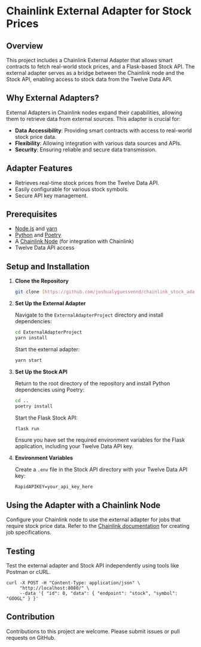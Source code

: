 # Chainlink External Adapter for Stock Prices

## Overview

This project includes a Chainlink External Adapter that allows smart contracts to fetch real-world stock prices, and a Flask-based Stock API. The external adapter serves as a bridge between the Chainlink node and the Stock API, enabling access to stock data from the Twelve Data API.

## Why External Adapters?

External Adapters in Chainlink nodes expand their capabilities, allowing them to retrieve data from external sources. This adapter is crucial for:

- **Data Accessibility**: Providing smart contracts with access to real-world stock price data.
- **Flexibility**: Allowing integration with various data sources and APIs.
- **Security**: Ensuring reliable and secure data transmission.

## Adapter Features

- Retrieves real-time stock prices from the Twelve Data API.
- Easily configurable for various stock symbols.
- Secure API key management.

## Prerequisites

- [Node.js](https://nodejs.org/) and [yarn](https://yarnpkg.com/)
- [Python](https://www.python.org/) and [Poetry](https://python-poetry.org/)
- A [Chainlink Node](https://docs.chain.link/docs/running-a-chainlink-node) (for integration with Chainlink)
- Twelve Data API access

## Setup and Installation

1. **Clone the Repository**
   
   ```bash
   git clone [https://github.com/joshualyguessennd/chainlink_stock_adapter.git]
   ```

2. **Set Up the External Adapter**
   
   Navigate to the `ExternalAdapterProject` directory and install dependencies:
   
   ```bash
   cd ExternalAdapterProject
   yarn install
   ```

   Start the external adapter:
   
   ```bash
   yarn start
   ```

3. **Set Up the Stock API**
   
   Return to the root directory of the repository and install Python dependencies using Poetry:
   
   ```bash
   cd ..
   poetry install
   ```

   Start the Flask Stock API:

   ```bash
   flask run
   ```

   Ensure you have set the required environment variables for the Flask application, including your Twelve Data API key.

4. **Environment Variables**
   
   Create a `.env` file in the Stock API directory with your Twelve Data API key:
   
   ```
   RapidAPIKEY=your_api_key_here
   ```

## Using the Adapter with a Chainlink Node

Configure your Chainlink node to use the external adapter for jobs that require stock price data. Refer to the [Chainlink documentation](https://docs.chain.link/docs/job-specifications/) for creating job specifications.

## Testing

Test the external adapter and Stock API independently using tools like Postman or cURL.

```
curl -X POST -H "Content-Type: application/json" \
     "http://localhost:8080/" \
     --data '{ "id": 0, "data": { "endpoint": "stock", "symbol": "GOOGL" } }'
```

## Contribution

Contributions to this project are welcome. Please submit issues or pull requests on GitHub.